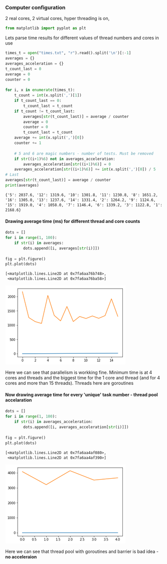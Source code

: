 
### Computer configuration
2 real cores, 2 virtual cores, hyper threading is on, 


```python
from matplotlib import pyplot as plt
```

Lets parse time results for different values of thread numbers and cores in use


```python
times_t = open("times.txt", "r").read().split('\n')[:-1]
averages = {}
averages_acceleration = {}
t_count_last = 0
average = 0
counter = 0

for i, x in enumerate(times_t):
    t_count = int(x.split(',')[1])
    if t_count_last == 0:
        t_count_last = t_count
    if t_count != t_count_last:
        averages[str(t_count_last)] = average / counter
        average = 0
        counter = 0
        t_count_last = t_count
    average += int(x.split(',')[0])
    counter += 1
    
    # 5 and 6 are magic numbers - number of tests. Must be removed
    if str((i+1)%6) not in averages_acceleration:
        averages_acceleration[str((i+1)%6)] = 0
    averages_acceleration[str((i+1)%6)] += int(x.split(',')[0]) / 5
# Last
averages[str(t_count_last)] = average / counter
print(averages)
```

    {'5': 2037.6, '12': 1319.6, '10': 1301.8, '11': 1230.8, '8': 1651.2, '16': 1305.0, '13': 1237.6, '14': 1331.4, '2': 1264.2, '9': 1124.6, '15': 1919.0, '4': 1058.0, '7': 1146.4, '6': 1339.2, '3': 1122.8, '1': 2168.6}


#### Drawing average time (ms) for different thread and core counts 


```python
dots = []
for i in range(1, 100):
    if str(i) in averages:
        dots.append([i, averages[str(i)]])

fig = plt.figure()
plt.plot(dots)
```




    [<matplotlib.lines.Line2D at 0x7fa6aa76b748>,
     <matplotlib.lines.Line2D at 0x7fa6aa76ba58>]




![png](output_5_1.png)


Here we can see that parallelism is workking fine. Minimum time is at 4 cores and threads and the biggest time for the 1 core and thread (and for 4 cores and more than 15 threads). Threads here are goroutines

#### Now drawing average time for every 'unique' task number - thread pool accelaration


```python
dots = []
for i in range(1, 100):
    if str(i) in averages_acceleration:
        dots.append([i, averages_acceleration[str(i)]])

fig = plt.figure()
plt.plot(dots)
```




    [<matplotlib.lines.Line2D at 0x7fa6aa4af080>,
     <matplotlib.lines.Line2D at 0x7fa6aa4af390>]




![png](output_8_1.png)


Here we can see that thread pool with goroutines and barrier is  bad idea - **no acceleraion**


```python

```
